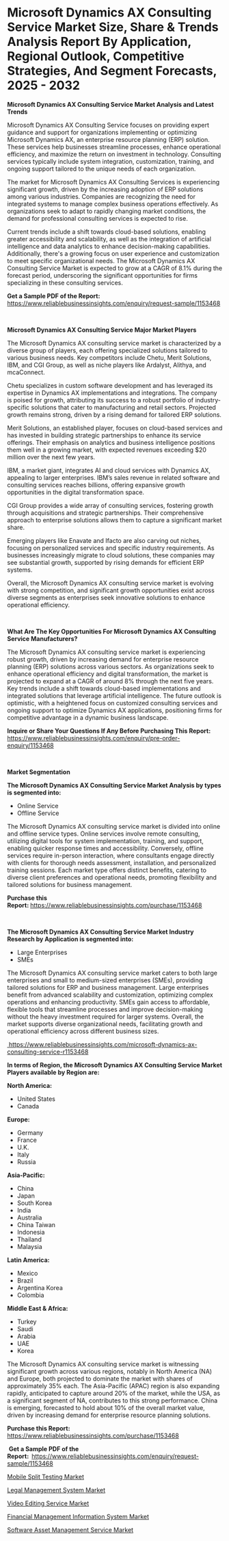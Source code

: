 <p><h1>Microsoft Dynamics AX Consulting Service Market Size, Share & Trends Analysis Report By Application, Regional Outlook, Competitive Strategies, And Segment Forecasts, 2025 - 2032</h1></p><p><strong>Microsoft Dynamics AX Consulting Service Market Analysis and Latest Trends</strong></p>
<p><p>Microsoft Dynamics AX Consulting Service focuses on providing expert guidance and support for organizations implementing or optimizing Microsoft Dynamics AX, an enterprise resource planning (ERP) solution. These services help businesses streamline processes, enhance operational efficiency, and maximize the return on investment in technology. Consulting services typically include system integration, customization, training, and ongoing support tailored to the unique needs of each organization.</p><p>The market for Microsoft Dynamics AX Consulting Services is experiencing significant growth, driven by the increasing adoption of ERP solutions among various industries. Companies are recognizing the need for integrated systems to manage complex business operations effectively. As organizations seek to adapt to rapidly changing market conditions, the demand for professional consulting services is expected to rise.</p><p>Current trends include a shift towards cloud-based solutions, enabling greater accessibility and scalability, as well as the integration of artificial intelligence and data analytics to enhance decision-making capabilities. Additionally, there's a growing focus on user experience and customization to meet specific organizational needs. The Microsoft Dynamics AX Consulting Service Market is expected to grow at a CAGR of 8.1% during the forecast period, underscoring the significant opportunities for firms specializing in these consulting services.</p></p>
<p><strong>Get a Sample PDF of the Report:&nbsp;</strong> <a href="https://www.reliablebusinessinsights.com/enquiry/request-sample/1153468?utm_campaign=3113&utm_medium=2&utm_source=Github&utm_content=ia&utm_term=11032025&utm_id=microsoft-dynamics-ax-consulting-service">https://www.reliablebusinessinsights.com/enquiry/request-sample/1153468</a></p>
<p>&nbsp;</p>
<p><strong>Microsoft Dynamics AX Consulting Service Major Market Players</strong></p>
<p><p>The Microsoft Dynamics AX consulting service market is characterized by a diverse group of players, each offering specialized solutions tailored to various business needs. Key competitors include Chetu, Merit Solutions, IBM, and CGI Group, as well as niche players like Ardalyst, Alithya, and mcaConnect.</p><p>Chetu specializes in custom software development and has leveraged its expertise in Dynamics AX implementations and integrations. The company is poised for growth, attributing its success to a robust portfolio of industry-specific solutions that cater to manufacturing and retail sectors. Projected growth remains strong, driven by a rising demand for tailored ERP solutions.</p><p>Merit Solutions, an established player, focuses on cloud-based services and has invested in building strategic partnerships to enhance its service offerings. Their emphasis on analytics and business intelligence positions them well in a growing market, with expected revenues exceeding $20 million over the next few years.</p><p>IBM, a market giant, integrates AI and cloud services with Dynamics AX, appealing to larger enterprises. IBM’s sales revenue in related software and consulting services reaches billions, offering expansive growth opportunities in the digital transformation space.</p><p>CGI Group provides a wide array of consulting services, fostering growth through acquisitions and strategic partnerships. Their comprehensive approach to enterprise solutions allows them to capture a significant market share.</p><p>Emerging players like Enavate and Ifacto are also carving out niches, focusing on personalized services and specific industry requirements. As businesses increasingly migrate to cloud solutions, these companies may see substantial growth, supported by rising demands for efficient ERP systems.</p><p>Overall, the Microsoft Dynamics AX consulting service market is evolving with strong competition, and significant growth opportunities exist across diverse segments as enterprises seek innovative solutions to enhance operational efficiency.</p></p>
<p>&nbsp;</p>
<p><strong>What Are The Key Opportunities For Microsoft Dynamics AX Consulting Service Manufacturers?</strong></p>
<p><p>The Microsoft Dynamics AX consulting service market is experiencing robust growth, driven by increasing demand for enterprise resource planning (ERP) solutions across various sectors. As organizations seek to enhance operational efficiency and digital transformation, the market is projected to expand at a CAGR of around 8% through the next five years. Key trends include a shift towards cloud-based implementations and integrated solutions that leverage artificial intelligence. The future outlook is optimistic, with a heightened focus on customized consulting services and ongoing support to optimize Dynamics AX applications, positioning firms for competitive advantage in a dynamic business landscape.</p></p>
<p><strong>Inquire or Share Your Questions If Any Before Purchasing This Report:</strong> <a href="https://www.reliablebusinessinsights.com/enquiry/pre-order-enquiry/1153468?utm_campaign=3113&utm_medium=2&utm_source=Github&utm_content=ia&utm_term=11032025&utm_id=microsoft-dynamics-ax-consulting-service">https://www.reliablebusinessinsights.com/enquiry/pre-order-enquiry/1153468</a></p>
<p>&nbsp;</p>
<p><strong>Market Segmentation</strong></p>
<p><strong>The Microsoft Dynamics AX Consulting Service Market Analysis by types is segmented into:</strong></p>
<p><ul><li>Online Service</li><li>Offline Service</li></ul></p>
<p><p>The Microsoft Dynamics AX consulting service market is divided into online and offline service types. Online services involve remote consulting, utilizing digital tools for system implementation, training, and support, enabling quicker response times and accessibility. Conversely, offline services require in-person interaction, where consultants engage directly with clients for thorough needs assessment, installation, and personalized training sessions. Each market type offers distinct benefits, catering to diverse client preferences and operational needs, promoting flexibility and tailored solutions for business management.</p></p>
<p><strong>Purchase this Report:&nbsp;</strong><a href="https://www.reliablebusinessinsights.com/purchase/1153468?utm_campaign=3113&utm_medium=2&utm_source=Github&utm_content=ia&utm_term=11032025&utm_id=microsoft-dynamics-ax-consulting-service">https://www.reliablebusinessinsights.com/purchase/1153468</a></p>
<p>&nbsp;</p>
<p><strong>The Microsoft Dynamics AX Consulting Service Market Industry Research by Application is segmented into:</strong></p>
<p><ul><li>Large Enterprises</li><li>SMEs</li></ul></p>
<p><p>The Microsoft Dynamics AX consulting service market caters to both large enterprises and small to medium-sized enterprises (SMEs), providing tailored solutions for ERP and business management. Large enterprises benefit from advanced scalability and customization, optimizing complex operations and enhancing productivity. SMEs gain access to affordable, flexible tools that streamline processes and improve decision-making without the heavy investment required for larger systems. Overall, the market supports diverse organizational needs, facilitating growth and operational efficiency across different business sizes.</p></p>
<p><a href="https://www.reliablebusinessinsights.com/microsoft-dynamics-ax-consulting-service-r1153468?utm_campaign=3113&utm_medium=2&utm_source=Github&utm_content=ia&utm_term=11032025&utm_id=microsoft-dynamics-ax-consulting-service">&nbsp;https://www.reliablebusinessinsights.com/microsoft-dynamics-ax-consulting-service-r1153468</a></p>
<p><strong>In terms of Region, the Microsoft Dynamics AX Consulting Service Market Players available by Region are:</strong></p>
<p>
    <p> <strong> North America: </strong>
        <ul>
            <li>United States</li>
            <li>Canada</li>
        </ul>
        </p> 
    <p> <strong> Europe: </strong>
        <ul>
            <li>Germany</li>
            <li>France</li>
            <li>U.K.</li>
            <li>Italy</li>
            <li>Russia</li>
        </ul>
        </p> 
    <p> <strong> Asia-Pacific: </strong>
        <ul>
            <li>China</li>
            <li>Japan</li>
            <li>South Korea</li>
            <li>India</li>
            <li>Australia</li>
            <li>China Taiwan</li>
            <li>Indonesia</li>
            <li>Thailand</li>
            <li>Malaysia</li>
        </ul>
        </p> 
    <p> <strong> Latin America: </strong>
        <ul>
            <li>Mexico</li>
            <li>Brazil</li>
            <li>Argentina Korea</li>
            <li>Colombia</li>
        </ul>
        </p> 
    <p> <strong> Middle East & Africa: </strong>
        <ul>
            <li>Turkey</li>
            <li>Saudi</li>
            <li>Arabia</li>
            <li>UAE</li>
            <li>Korea</li>
        </ul>
    </p>
    </p>
<p><p>The Microsoft Dynamics AX consulting service market is witnessing significant growth across various regions, notably in North America (NA) and Europe, both projected to dominate the market with shares of approximately 35% each. The Asia-Pacific (APAC) region is also expanding rapidly, anticipated to capture around 20% of the market, while the USA, as a significant segment of NA, contributes to this strong performance. China is emerging, forecasted to hold about 10% of the overall market value, driven by increasing demand for enterprise resource planning solutions.</p></p>
<p><strong>Purchase this Report: </strong><a href="https://www.reliablebusinessinsights.com/purchase/1153468?utm_campaign=3113&utm_medium=2&utm_source=Github&utm_content=ia&utm_term=11032025&utm_id=microsoft-dynamics-ax-consulting-service">https://www.reliablebusinessinsights.com/purchase/1153468</a></p>
<p>&nbsp;<strong>Get a Sample PDF of the Report:&nbsp;&nbsp;</strong><a href="https://www.reliablebusinessinsights.com/enquiry/request-sample/1153468?utm_campaign=3113&utm_medium=2&utm_source=Github&utm_content=ia&utm_term=11032025&utm_id=microsoft-dynamics-ax-consulting-service">https://www.reliablebusinessinsights.com/enquiry/request-sample/1153468</a></p>
<p><strong></strong></p>
<p><p><a href="https://github.com/iriskanrekic/Market-Research-Report-List-1/blob/main/mobile-split-testing-market.md?utm_campaign=3113&utm_medium=2&utm_source=Github&utm_content=ia&utm_term=11032025&utm_id=microsoft-dynamics-ax-consulting-service">Mobile Split Testing Market</a></p><p><a href="https://github.com/ryanbell8967/Market-Research-Report-List-1/blob/main/legal-management-system-market.md?utm_campaign=3113&utm_medium=2&utm_source=Github&utm_content=ia&utm_term=11032025&utm_id=microsoft-dynamics-ax-consulting-service">Legal Management System Market</a></p><p><a href="https://github.com/giulyankela/Market-Research-Report-List-1/blob/main/video-editing-service-market.md?utm_campaign=3113&utm_medium=2&utm_source=Github&utm_content=ia&utm_term=11032025&utm_id=microsoft-dynamics-ax-consulting-service">Video Editing Service Market</a></p><p><a href="https://github.com/yoshih12/Market-Research-Report-List-4/blob/main/financial-management-information-system-market.md?utm_campaign=3113&utm_medium=2&utm_source=Github&utm_content=ia&utm_term=11032025&utm_id=microsoft-dynamics-ax-consulting-service">Financial Management Information System Market</a></p><p><a href="https://github.com/nacarnzina/Market-Research-Report-List-1/blob/main/software-asset-management-service-market.md?utm_campaign=3113&utm_medium=2&utm_source=Github&utm_content=ia&utm_term=11032025&utm_id=microsoft-dynamics-ax-consulting-service">Software Asset Management Service Market</a></p></p>